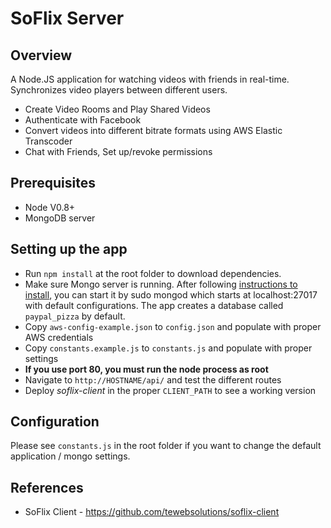 # SoFlix Server

## Overview

A Node.JS application for watching videos with friends in real-time. 
Synchronizes video players between different users.

   * Create Video Rooms and Play Shared Videos
   * Authenticate with Facebook
   * Convert videos into different bitrate formats using AWS Elastic Transcoder
   * Chat with Friends, Set up/revoke permissions
   

## Prerequisites

   * Node V0.8+
   * MongoDB server
   
## Setting up the app

   * Run `npm install` at the root folder to download dependencies.
   * Make sure Mongo server is running. After following [instructions to install](http://docs.mongodb.org/manual/installation/), you can start it by sudo mongod which starts at localhost:27017 with default configurations. The app creates a database called `paypal_pizza` by default.
   * Copy `aws-config-example.json` to `config.json` and populate with proper AWS credentials 
   * Copy `constants.example.js` to `constants.js` and populate with proper settings
   * **If you use port 80, you must run the node process as root** 
   * Navigate to `http://HOSTNAME/api/` and test the different routes
   * Deploy *soflix-client* in the proper `CLIENT_PATH` to see a working version

## Configuration

   Please see `constants.js` in the root folder if you want to change the default application / mongo settings.
   
## References 
   * SoFlix Client - https://github.com/tewebsolutions/soflix-client